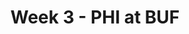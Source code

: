 ---
layout: game
title: Week 3 - PHI at BUF
season: 1999
game_id: 1999_03_PHI_BUF
away_team: PHI
home_team: BUF
---